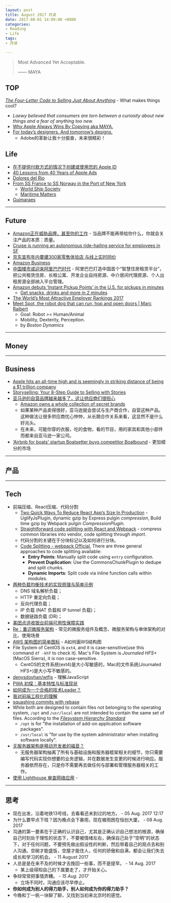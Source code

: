 ```yaml
---
layout: post
title: August 2017 月读
date: 2017-08-01 14:09:00 +0800
categories:
- Reading
- Life
tags:
- 月读

---
```


<blockquote class="blockquote-center">
<p>Most Advanced Yet Acceptable.</p>
<p>—— MAYA</p>
</blockquote>

## TOP

[*The Four-Letter Code to Selling Just About Anything*](https://www.theatlantic.com/magazine/archive/2017/01/what-makes-things-cool/508772/) - What makes things cool?

- *Loewy believed that consumers are torn between a curiosity about new things and a fear of anything too new.*
- [Why Apple Always Wins By Copying aka MAYA.](https://hackernoon.com/why-apple-always-wins-by-copying-aka-maya-6c21de7a1f28)
- [For today’s designers. And tomorrow’s designs.](https://www.adobe.com/products/experience-design.html#xd-ux-from-a-to-z-video)
	- Adobe的革新让我十分振奋，未来很精彩！

## Life

- [在不提供付款方式的情况下创建或使用您的 Apple ID](https://support.apple.com/zh-cn/HT204034)
- [40 Lessons from 40 Years of Apple Ads](https://medium.com/the-mission/40-lessons-from-40-years-of-apple-ads-f87101fed4f6)
- [Dolores del Rio](http://www.imdb.com/name/nm0003123/)
- [From SS France to SS Norway in the Port of New York](http://www.worldshipny.com/francenorwaypony.shtml)
	- [World Ship Society](http://www.worldshipny.com/index.shtml)
	- [Maritime Matters](http://maritimematters.com/)
- [Guimaraes](http://maritimematters.com/2017/08/radiance-on-the-river-part-three/)

----

## Future

- [Amazon正在威胁品牌，甚至你的工作](http://news.rfidworld.com.cn/2017_07/4d3845ccc965bac1.html) - 当品牌不能再带给你什么，你就会关注产品的本质：质量。
- [Cruise is running an autonomous ride-hailing service for employees in SF](https://techcrunch.com/2017/08/08/cruise-is-running-an-autonomous-ride-hailing-service-for-employees-in-sf)
- [京东宣布年内要建300家零售体验店 与线上实时同价](http://finance.sina.com.cn/roll/2017-08-09/doc-ifyixcaw3706867.shtml)
- [Amazon Business](https://www.amazon.com/b?ie=UTF8&node=12656676011)
- [中国楼市或迎来阿里巴巴时代](http://economics.dwnews.com/news/2017-08-09/60006079.html) - 阿里巴巴打造中国首个“智慧住房租赁平台”，把公共租赁住房、长租公寓、开发企业自持房源、中介居间代理房源、个人出租房源全部纳入平台管理。
- [Amazon debuts ‘Instant Pickup Points’ in the U.S. for pickups in minutes](https://techcrunch.com/2017/08/15/amazon-debuts-instant-pickup-points-in-the-u-s-for-pickups-in-minutes/)
	- [Get snacks, drinks and more in 2 minutes](https://www.amazon.com/gp/campus/instantpickup)
- [The World’s Most Attractive Employer Rankings 2017](http://universumglobal.com/articles/2017/06/worlds-attractive-employer-rankings-2017/)
- [Meet Spot, the robot dog that can run, hop and open doors | Marc Raibert](https://www.youtube.com/watch?v=AO4In7d6X-c)
	- Goal: Robot >= Human/Animal
	- Mobility, Dexterity, Perception.
	- by *Boston Dynamics*


----

## Money



----

## Business

- [Apple hits an all-time high and is seemingly in striking distance of being a $1 trillion company](https://techcrunch.com/2017/08/01/apple-hits-an-all-time-high-and-is-seemingly-in-striking-distance-of-being-a-1-trillion-company/)
- [Storyselling: Your 8-Step Guide to Selling with Stories](http://www.lifelearn.com/knowledge_center/storyselling-your-8-step-guide-to-selling-with-stories/)
- [亚马逊的自营品牌越来越多了，这让供应商们很担心](http://www.sohu.com/a/164464935_114778)
	- [Amazon owns a whole collection of secret brands](https://qz.com/1039381/amazon-owns-a-whole-collection-of-secret-brands/)
	- 如果某种产品卖得很好，亚马逊就会尝试与生产商合作，自营这种产品。这种做法让很多供应商忧心忡忡，从长期合作关系来看，这显然不是什么好兆头。
	- 在未来，可能你穿的衣服，吃的食物，看的节目，用的家具和其他小部件而都来自亚马逊一家公司。
- [‘Airbnb for boats’ startup Boatsetter buys competitor Boatbound](https://techcrunch.com/2017/08/17/peer-to-peer-boat-rental/) - 更加细分的市场



----

## 产品



----

## Tech

- 前端压缩、React压缩、代码分割
	- [Two Quick Ways To Reduce React App’s Size In Production](https://medium.com/@rajaraodv/two-quick-ways-to-reduce-react-apps-size-in-production-82226605771a) - UglifyJsPlugin, dynamic gzip by Express pulgin *compression*, Build time gzip by Webpack pulgin *CompressionPlugin*.
	- [Straightforward code splitting with React and Webpack](https://hackernoon.com/straightforward-code-splitting-with-react-and-webpack-4b94c28f6c3f) - compress common libraries into vendor, code splitting through *import*.
	- 代码分割的关键在于分块标记以及如何进行分块。
	- [Code Splitting - webpack Official](https://webpack.js.org/guides/code-splitting/), There are three general approaches to code splitting available:
		- **Entry Points**: Manually split code using `entry` configuration.
		- **Prevent Duplication**: Use the CommonsChunkPlugin to dedupe and split chunks.
		- **Dynamic Imports**: Split code via inline function calls within modules.
- [两种负载均衡技术的实现原理与简单示例](https://mp.weixin.qq.com/s?__biz=MzIzNjUxMzk2NQ==&mid=2247485540&idx=1&sn=312bc36d7a450c8be917ccaebb21a0a1)
	- DNS 域名解析负载；
	- HTTP 重定向负载；
	- 反向代理负载；
	- IP 负载 (NAT 负载和 IP tunnel 负载)；
	- 数据链路负载 (DR)；
- [美团点评收银台前端可用性保障实践](http://www.infoq.com/cn/articles/the-availability-of-meituan-cash-front-desk-practice)
- [Re：重识微服务架构](https://mp.weixin.qq.com/s?__biz=MzIwMzg1ODcwMw==&mid=2247486706&idx=1&sn=715f5bcf7ed3bd77fe0d2a2ff37bf993) - 常见的微服务组件及概念、微服务架构与单体架构的对比、使用场景
- [AWS 架构图的简单图标](https://aws.amazon.com/cn/architecture/icons/) - A如何画WS结构图
- File System of CentOS is `ext4`, and it is case-sensitive(use this command `df -khT` to check it). Mac's File System is *Journaled HFS+*(MacOS Sierra), it is non case-sensitive.
	- CentOS的文件系统(ext4)是大小写敏感的，Mac的文件系统(Journaled HFS+)是大小写不敏感的。
- [denysdovhan/wtfjs](https://github.com/denysdovhan/wtfjs) - 理解JavaScript
- [PWA 初探：基本特性与标准现状](http://harttle.com/2017/01/28/pwa-explore.html)
- [如何成为一个合格的技术Leader？](https://mp.weixin.qq.com/s?__biz=MzIwMzg1ODcwMw==&mid=2247486723&idx=1&sn=224c352a4b58d1187d20c9b08259ff54)
- [我对前端工程化的理解](https://juejin.im/post/58ac334e8d6d810058c103e0)
- [squashing commits with rebase](http://gitready.com/advanced/2009/02/10/squashing-commits-with-rebase.html)
- While both are designed to contain files not belonging to the operating system, `/opt` and `/usr/local` are not intended to contain the same set of files. According to the [*Filesystem Hierarchy Standard*](http://www.pathname.com/fhs/pub/fhs-2.3.html)
	-  `/opt` is for "the installation of add-on application software packages".
	-  `/usr/local` is "for use by the system administrator when installing software locally".
- [无服务器架构是移动开发者的福音？](https://mp.weixin.qq.com/s?__biz=MzIzNjUxMzk2NQ==&mid=2247485614&idx=1&sn=62bc5b5679279ab4fef4bd7700b69ac7)
	- 无服务器架构抽离了所有与基础设施和服务器框架相关的细节，你只需要编写代码实现你想要的业务逻辑，并在数据发生变更的时候进行响应。服务器依然存在，只是你不需要再去做任何与部署和管理服务器相关的工作。
- [使用 Lighthouse 审查网络应用](https://developers.google.com/web/tools/lighthouse/) - 



----

## 思考

- 现在出发，沿着地铁13号线，去看看还未到过的地方。 - 05 Aug. 2017 12:17
- 为什么要早点下班？因为晚点会下暴雨，现在被雨困在恒创大厦。 - 08 Aug. 2017
- 沟通的第一要素在于正确的认识自己，尤其是正确认识自己想法的根源，确保自己时刻处于理性的状态下，不要被情绪左右，确保自己处于“空明”的状态下，对于任何问题，不要预先做出假设性的判断，然后带着自己的观点去和别人沟通。空碗才能盛饭，空屋才能住人，任何的骄傲和自满，都会让我们失去成长和学习的机会。 - 11 August 2017
- 人总是是在来不及的时候才去挽回一些事，而不是提早。 - 14 Aug. 2017
	- 某上级得知自己的下属要走了，才开始关心。
- 争辩常常把事情弄糟。 - *15 Aug. 2017*
	- 立场不同时，沟通应该尽早停止。
- **你如何成为别人的得力助手，别人如何成为你的得力助手？**
- 今晚和丁一帆一块聊了聊，又找到当初来北京时的感觉。